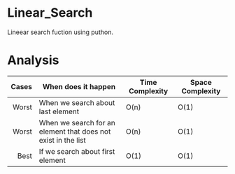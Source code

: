 # Linear_Search
Lineear search fuction using puthon.<br>
# Analysis
| Cases | When does it happen | Time Complexity | Space Complexity |
|------:|----------------------|-----------------|------------------|
| Worst | When we search about last element |  O(n) | O(1)|
| Worst | When we search for an element that does not exist in the list | O(n) | O(1) |
| Best | If we search about first element | O(1) | O(1) |
